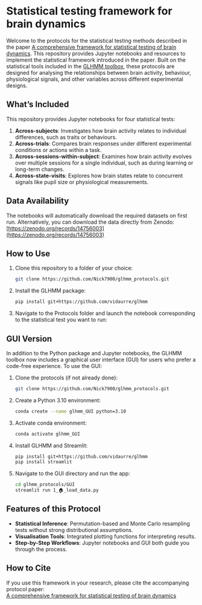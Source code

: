 
# Statistical testing framework for brain dynamics

Welcome to the protocols for the statistical testing methods described in the paper [A comprehensive framework for statistical testing of brain dynamics](https://arxiv.org/abs/2505.02541). This repository provides Jupyter notebooks and resources to implement the statistical framework introduced in the paper. Built on the statistical tools included in the [GLHMM toolbox](https://github.com/vidaurre/glhmm), these protocols are designed for analysing the relationships between brain activity, behaviour, physiological signals, and other variables across different experimental designs.

## What’s Included

This repository provides Jupyter notebooks for four statistical tests:

1. **Across-subjects**: Investigates how brain activity relates to individual differences, such as traits or behaviours.
2. **Across-trials**: Compares brain responses under different experimental conditions or actions within a task.
3. **Across-sessions-within-subject**: Examines how brain activity evolves over multiple sessions for a single individual, such as during learning or long-term changes.
4. **Across-state-visits**: Explores how brain states relate to concurrent signals like pupil size or physiological measurements.

## Data Availability

The notebooks will automatically download the required datasets on first run. Alternatively, you can download the data directly from Zenodo: [https://zenodo.org/records/14756003](https://zenodo.org/records/14756003)

## How to Use

1. Clone this repository to a folder of your choice:
   ```bash
   git clone https://github.com/Nick7900/glhmm_protocols.git
   ```

2. Install the GLHMM package:
   ```bash
   pip install git+https://github.com/vidaurre/glhmm
   ```

3. Navigate to the Protocols folder and launch the notebook corresponding to the statistical test you want to run:

## GUI Version

In addition to the Python package and Jupyter notebooks, the GLHMM toolbox now includes a graphical user interface (GUI) for users who prefer a code-free experience. To use the GUI:

1. Clone the protocols (if not already done):
   ```bash
   git clone https://github.com/Nick7900/glhmm_protocols.git
   ```
   
2. Create a Python 3.10 environment:
   ```bash
   conda create --name glhmm_GUI python=3.10
   ```
3. Activate conda environment:
   ```bash
   conda activate glhmm_GUI
   ```
4. Install GLHMM and Streamlit:
   ```bash
   pip install git+https://github.com/vidaurre/glhmm
   pip install streamlit
   ```

5. Navigate to the GUI directory and run the app:
   ```bash
   cd glhmm_protocols/GUI
   streamlit run 1_🏠_load_data.py
   ```

## Features of this Protocol

* **Statistical Inference**: Permutation-based and Monte Carlo resampling tests without strong distributional assumptions.
* **Visualisation Tools**: Integrated plotting functions for interpreting results.
* **Step-by-Step Workflows**: Jupyter notebooks and GUI both guide you through the process.

## How to Cite

If you use this framework in your research, please cite the accompanying protocol paper:  
[A comprehensive framework for statistical testing of brain dynamics](https://arxiv.org/abs/2505.02541)
